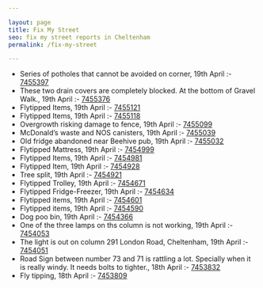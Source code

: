 ```yaml
---

layout: page
title: Fix My Street
seo: fix my street reports in Cheltenham
permalink: /fix-my-street

---
```


<!-- fix_marker starts -->

- Series of potholes that cannot be avoided on corner, 19th April :- [7455397](https://www.fixmystreet.com/report/7455397)
- These two drain covers are completely blocked. At the bottom of Gravel Walk., 19th April :- [7455376](https://www.fixmystreet.com/report/7455376)
- Flytipped Items, 19th April :- [7455121](https://www.fixmystreet.com/report/7455121)
- Flytipped Items, 19th April :- [7455118](https://www.fixmystreet.com/report/7455118)
- Overgrowth risking damage to fence, 19th April :- [7455099](https://www.fixmystreet.com/report/7455099)
- McDonald’s waste and NOS canisters, 19th April :- [7455039](https://www.fixmystreet.com/report/7455039)
- Old fridge abandoned near Beehive pub, 19th April :- [7455032](https://www.fixmystreet.com/report/7455032)
- Flytipped Mattress, 19th April :- [7454999](https://www.fixmystreet.com/report/7454999)
- Flytipped Items, 19th April :- [7454981](https://www.fixmystreet.com/report/7454981)
- Flytipped Item, 19th April :- [7454928](https://www.fixmystreet.com/report/7454928)
- Tree split, 19th April :- [7454921](https://www.fixmystreet.com/report/7454921)
- Flytipped Trolley, 19th April :- [7454671](https://www.fixmystreet.com/report/7454671)
- Flytipped Fridge-Freezer, 19th April :- [7454634](https://www.fixmystreet.com/report/7454634)
- Flytipped items, 19th April :- [7454601](https://www.fixmystreet.com/report/7454601)
- Flytipped items, 19th April :- [7454590](https://www.fixmystreet.com/report/7454590)
- Dog poo bin, 19th April :- [7454366](https://www.fixmystreet.com/report/7454366)
- One of the three lamps on ths column is not working, 19th April :- [7454053](https://www.fixmystreet.com/report/7454053)
- The light is out on column 291 London Road, Cheltenham, 19th April :- [7454051](https://www.fixmystreet.com/report/7454051)
- Road Sign between number 73 and 71 is rattling a lot. Specially when it is really windy. It needs bolts to tighter., 18th April :- [7453832](https://www.fixmystreet.com/report/7453832)
- Fly tipping, 18th April :- [7453809](https://www.fixmystreet.com/report/7453809)

<!-- fix_marker ends -->